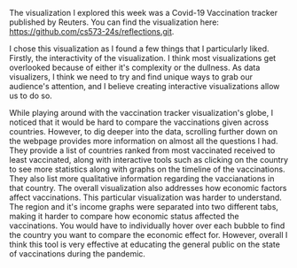 The visualization I explored this week was a Covid-19 Vaccination tracker published by Reuters. You can find the visualization here: https://github.com/cs573-24s/reflections.git.

I chose this visualization as I found a few things that I particularly liked. Firstly, the interactivity of the visualization. I think most visualizations get overlooked because of either it's complexity or the dullness. As data visualizers, I think we need to try and find unique ways to grab our audience's attention, and I believe creating interactive visualizations allow us to do so. 

While playing around with the vaccination tracker visualization's globe, I noticed that it would be hard to compare the vaccinations given across countries. However, to dig deeper into the data, scrolling further down on the webpage provides more information on almost all the questions I had. They provide a list of countries ranked from most vaccinated received to least vaccinated, along with interactive tools such as clicking on the country to see more statistics along with graphs on the timeline of the vaccinations. They also list more qualitative information regarding the vaccianations in that country. The overall visualization also addresses how economic factors affect vaccinations. This particular visualization was harder to understand. The region and it's income graphs were separated into two different tabs, making it harder to compare how economic status affected the vaccinations. You would have to individually hover over each bubble to find the country you want to compare the economic effect for. However, overall I think this tool is very effective at educating the general public on the state of vaccinations during the pandemic.
